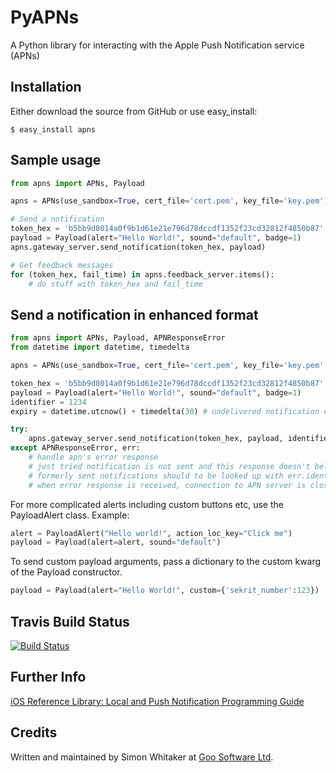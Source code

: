 # PyAPNs 

A Python library for interacting with the Apple Push Notification service 
(APNs)

## Installation

Either download the source from GitHub or use easy_install:

    $ easy_install apns

## Sample usage

```python
from apns import APNs, Payload

apns = APNs(use_sandbox=True, cert_file='cert.pem', key_file='key.pem')

# Send a notification
token_hex = 'b5bb9d8014a0f9b1d61e21e796d78dccdf1352f23cd32812f4850b87'
payload = Payload(alert="Hello World!", sound="default", badge=1)
apns.gateway_server.send_notification(token_hex, payload)

# Get feedback messages
for (token_hex, fail_time) in apns.feedback_server.items():
    # do stuff with token_hex and fail_time
```

## Send a notification in enhanced format
```python
from apns import APNs, Payload, APNResponseError
from datetime import datetime, timedelta

apns = APNs(use_sandbox=True, cert_file='cert.pem', key_file='key.pem', enhanced=True)

token_hex = 'b5bb9d8014a0f9b1d61e21e796d78dccdf1352f23cd32812f4850b87'
payload = Payload(alert="Hello World!", sound="default", badge=1)
identifier = 1234
expiry = datetime.utcnow() + timedelta(30) # undelivered notification expires after 30 seconds

try:
    apns.gateway_server.send_notification(token_hex, payload, identifier, expiry)
except APNResponseError, err:
    # handle apn's error response
    # just tried notification is not sent and this response doesn't belong to that notification.
    # formerly sent notifications should to be looked up with err.identifier to find one which caused this error.
    # when error response is received, connection to APN server is closed.
```

For more complicated alerts including custom buttons etc, use the PayloadAlert 
class. Example:

```python
alert = PayloadAlert("Hello world!", action_loc_key="Click me")
payload = Payload(alert=alert, sound="default")
```

To send custom payload arguments, pass a dictionary to the custom kwarg
of the Payload constructor.

```python
payload = Payload(alert="Hello World!", custom={'sekrit_number':123})
```

## Travis Build Status

[![Build Status](https://secure.travis-ci.org/simonwhitaker/PyAPNs.png?branch=master)](http://travis-ci.org/simonwhitaker/PyAPNs)

## Further Info

[iOS Reference Library: Local and Push Notification Programming Guide][a1]

## Credits

Written and maintained by Simon Whitaker at [Goo Software Ltd][goo].

[a1]:http://developer.apple.com/iphone/library/documentation/NetworkingInternet/Conceptual/RemoteNotificationsPG/Introduction/Introduction.html#//apple_ref/doc/uid/TP40008194-CH1-SW1
[goo]:http://www.goosoftware.co.uk/
